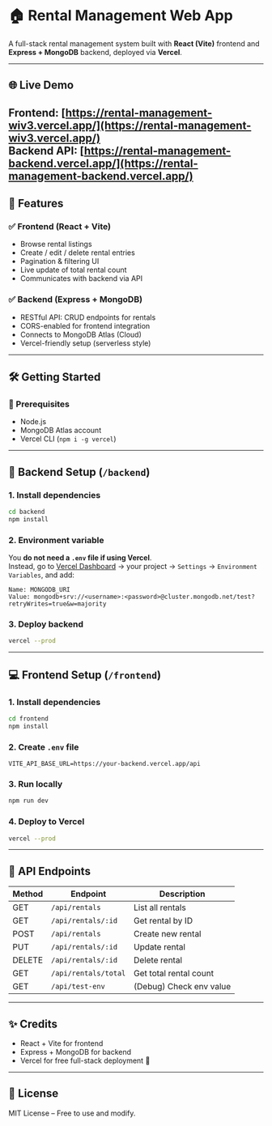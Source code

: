 # 🏠 Rental Management Web App

A full-stack rental management system built with **React (Vite)** frontend and **Express + MongoDB** backend, deployed via **Vercel**.

---

## 🌐 Live Demo

Frontend: [https://rental-management-wiv3.vercel.app/](https://rental-management-wiv3.vercel.app/)  
Backend API: [https://rental-management-backend.vercel.app/](https://rental-management-backend.vercel.app/)
---

## 🧩 Features

### ✅ Frontend (React + Vite)
- Browse rental listings
- Create / edit / delete rental entries
- Pagination & filtering UI
- Live update of total rental count
- Communicates with backend via API

### ✅ Backend (Express + MongoDB)
- RESTful API: CRUD endpoints for rentals
- CORS-enabled for frontend integration
- Connects to MongoDB Atlas (Cloud)
- Vercel-friendly setup (serverless style)

---

## 🛠️ Getting Started

### 🔧 Prerequisites

- Node.js
- MongoDB Atlas account
- Vercel CLI (`npm i -g vercel`)

---

## 🚀 Backend Setup (`/backend`)

### 1. Install dependencies

```bash
cd backend
npm install
```

### 2. Environment variable

You **do not need a `.env` file if using Vercel**.  
Instead, go to [Vercel Dashboard](https://vercel.com/dashboard) → your project → `Settings` → `Environment Variables`, and add:

```
Name: MONGODB_URI
Value: mongodb+srv://<username>:<password>@cluster.mongodb.net/test?retryWrites=true&w=majority
```

### 3. Deploy backend

```bash
vercel --prod
```

---

## 💻 Frontend Setup (`/frontend`)

### 1. Install dependencies

```bash
cd frontend
npm install
```

### 2. Create `.env` file

```env
VITE_API_BASE_URL=https://your-backend.vercel.app/api
```

### 3. Run locally

```bash
npm run dev
```

### 4. Deploy to Vercel

```bash
vercel --prod
```

---

## 📡 API Endpoints

| Method | Endpoint                   | Description              |
|--------|----------------------------|--------------------------|
| GET    | `/api/rentals`             | List all rentals         |
| GET    | `/api/rentals/:id`         | Get rental by ID         |
| POST   | `/api/rentals`             | Create new rental        |
| PUT    | `/api/rentals/:id`         | Update rental            |
| DELETE | `/api/rentals/:id`         | Delete rental            |
| GET    | `/api/rentals/total`       | Get total rental count   |
| GET    | `/api/test-env`            | (Debug) Check env value  |

---

## ✨ Credits

- React + Vite for frontend
- Express + MongoDB for backend
- Vercel for free full-stack deployment 💜

---

## 📄 License

MIT License – Free to use and modify.
